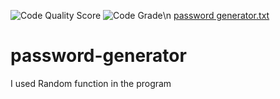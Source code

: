 ![Code Quality Score](https://api.codiga.io/project/34085/score/svg)
![Code Grade](https://api.codiga.io/project/34085/status/svg)\n
[password generator.txt](https://github.com/lavenal0/password-generator/files/9128007/password.generator.txt)
# password-generator

I used Random function in the program
